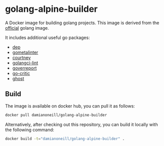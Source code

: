 # golang-alpine-builder

A Docker image for building golang projects.  This image is derived from the [official](https://hub.docker.com/_/golang/) golang image.

It includes additional useful go packages:

* [dep](github.com/golang/dep/cmd/dep)
* [gometalinter](github.com/alecthomas/gometalinter)
* [courtney](https://github.com/dave/courtney)
* [golangci-lint](https://github.com/golangci/golangci-lint)
* [goverreport](https://github.com/mcubik/goverreport)
* [go-critic](https://go-critic.github.io)
* [ghost](https://github.com/elliotchance/ghost)

## Build

The image is available on docker hub, you can pull it as follows:

```sh
docker pull damianoneill/golang-alpine-builder
```

Alternatively, after checking out this repository, you can build it locally with the following command:

```sh
docker build -t="damianoneill/golang-alpine-builder" .
```
